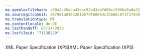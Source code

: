 ```yaml
---
ms.openlocfilehash: c99a2c45eca43ecc92bd3abfd00cc596be0a0a32
ms.sourcegitcommit: 397961a0164281b579f68064c3bb66c071f374d9
ms.translationtype: MT
ms.contentlocale: de-DE
ms.lasthandoff: 07/14/2020
ms.locfileid: "71138229"
---
```

<span data-ttu-id="21791-101">XML Paper Specification (XPS)</span><span class="sxs-lookup"><span data-stu-id="21791-101">XML Paper Specification (XPS)</span></span>